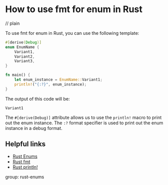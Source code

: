 # How to use fmt for enum in Rust
// plain

To use fmt for enum in Rust, you can use the following template:
```rust
#[derive(Debug)]
enum EnumName {
    Variant1,
    Variant2,
    Variant3,
}

fn main() {
    let enum_instance = EnumName::Variant1;
    println!("{:?}", enum_instance);
}
```
The output of this code will be:
```
Variant1
```
The `#[derive(Debug)]` attribute allows us to use the `println!` macro to print out the enum instance. The `:?` format specifier is used to print out the enum instance in a debug format.

## Helpful links
- [Rust Enums](https://doc.rust-lang.org/book/ch06-01-defining-an-enum.html)
- [Rust fmt](https://doc.rust-lang.org/std/fmt/)
- [Rust println!](https://doc.rust-lang.org/std/macro.println.html)

group: rust-enums